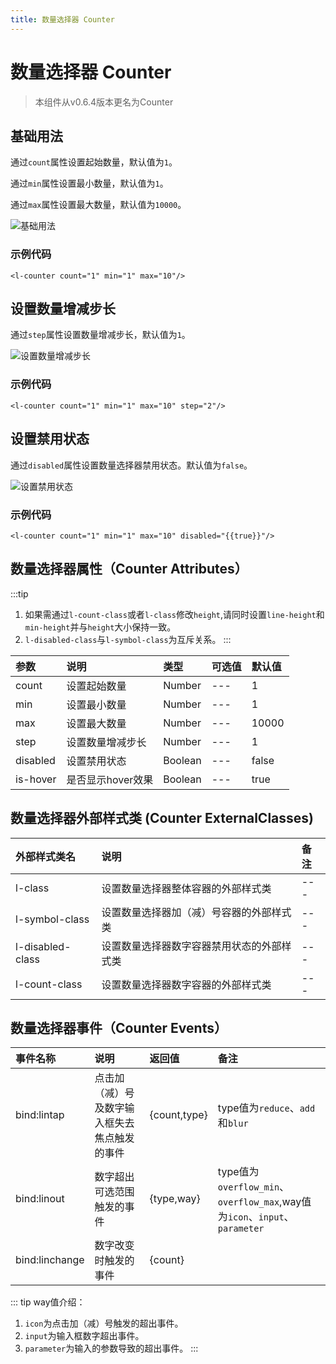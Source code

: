 ```yaml
---
title: 数量选择器 Counter
---
```


# <H2Icon /> 数量选择器 Counter

> 本组件从v0.6.4版本更名为Counter

## 基础用法

通过`count`属性设置起始数量，默认值为`1`。

通过`min`属性设置最小数量，默认值为`1`。

通过`max`属性设置最大数量，默认值为`10000`。

![基础用法](http://imglf3.nosdn0.126.net/img/RW5CNXdoVFJDVmdGaExZNzgyOGJtOHVoVWpHclN2OTZDRHZ4QkliS3VuZzdZdldZUG9VanN3PT0.png?imageView&thumbnail=500x0&quality=96&stripmeta=0)

### 示例代码

```wxml
<l-counter count="1" min="1" max="10"/>
```

## 设置数量增减步长

通过`step`属性设置数量增减步长，默认值为`1`。

![设置数量增减步长](http://imglf5.nosdn0.126.net/img/RW5CNXdoVFJDVmdGaExZNzgyOGJtNE9OckM3b1dYUTlQRUl0UzNQc1dGVzRDWW1KbEIzNUV3PT0.png?imageView&thumbnail=500x0&quality=96&stripmeta=0)

### 示例代码

```wxml
<l-counter count="1" min="1" max="10" step="2"/>
```

## 设置禁用状态

通过`disabled`属性设置数量选择器禁用状态。默认值为`false`。

![设置禁用状态](http://imglf5.nosdn0.126.net/img/RW5CNXdoVFJDVmdGaExZNzgyOGJtMU54QVh0TXJWYWYyWWVQMC9iTnN1SlJXa0x4WGJmanZ3PT0.png?imageView&thumbnail=500x0&quality=96&stripmeta=0)

### 示例代码

```wxml
<l-counter count="1" min="1" max="10" disabled="{{true}}"/>
```

## 数量选择器属性（Counter Attributes）

:::tip
1. 如果需通过`l-count-class`或者`l-class`修改`height`,请同时设置`line-height`和`min-height`并与`height`大小保持一致。
3. `l-disabled-class`与`l-symbol-class`为互斥关系。
:::

| 参数   | 说明 | 类型 | 可选值 | 默认值 |
|:----|:----|:----|:----|:----|
| count | 设置起始数量 | Number | --- | 1 |
| min | 设置最小数量 | Number | --- | 1 |
| max | 设置最大数量 | Number | --- | 10000 |
| step | 设置数量增减步长 | Number | --- | 1|
| disabled | 设置禁用状态 | Boolean | --- | false |
| is-hover | 是否显示hover效果 | Boolean | --- | true |

## 数量选择器外部样式类 (Counter ExternalClasses)

| 外部样式类名    | 说明    | 备注 |
| :--------- | :----------------- | :----- |
| l-class | 设置数量选择器整体容器的外部样式类 |  --- |
| l-symbol-class | 设置数量选择器加（减）号容器的外部样式类 | --- |
| l-disabled-class | 设置数量选择器数字容器禁用状态的外部样式类 | --- |
| l-count-class | 设置数量选择器数字容器的外部样式类 | --- |

## 数量选择器事件（Counter Events）

| 事件名称        | 说明               | 返回值          | 备注 |
| :--------- | :----------------- | :----- | :--------------- |
| bind:lintap | 点击加（减）号及数字输入框失去焦点触发的事件 | {count,type} | type值为`reduce`、`add`和`blur` |
| bind:linout | 数字超出可选范围触发的事件 | {type,way} | type值为`overflow_min`、`overflow_max`,way值为`icon`、`input`、`parameter`|
| bind:linchange | 数字改变时触发的事件 | {count} | |

::: tip
way值介绍：
1. `icon`为点击加（减）号触发的超出事件。
2. `input`为输入框数字超出事件。
3. `parameter`为输入的参数导致的超出事件。
:::


<RightMenu />